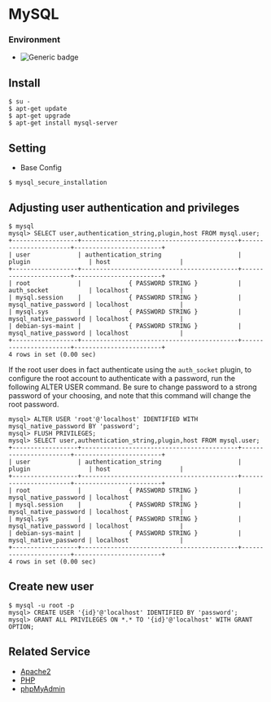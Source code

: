 # MySQL
### Environment
- ![Generic badge](https://img.shields.io/badge/UbuntU-18.04_or_Above-green.svg)

## Install
```
$ su -
$ apt-get update
$ apt-get upgrade
$ apt-get install mysql-server
```

## Setting
- Base Config
```
$ mysql_secure_installation
```

## Adjusting user authentication and privileges
```
$ mysql
mysql> SELECT user,authentication_string,plugin,host FROM mysql.user;
+------------------+-------------------------------------------+-----------------------+------------------------+
| user             | authentication_string                     | plugin                | host                   |
+------------------+-------------------------------------------+-----------------------+------------------------+
| root             |             { PASSWORD STRING }           | auth_socket           | localhost              |
| mysql.session    |             { PASSWORD STRING }           | mysql_native_password | localhost              |
| mysql.sys        |             { PASSWORD STRING }           | mysql_native_password | localhost              |
| debian-sys-maint |             { PASSWORD STRING }           | mysql_native_password | localhost              |
+------------------+-------------------------------------------+-----------------------+------------------------+
4 rows in set (0.00 sec)
```

If the root user does in fact authenticate using the `auth_socket` plugin, to configure the root account to authenticate with a password, run the following ALTER USER command. Be sure to change password to a strong password of your choosing, and note that this command will change the root password.

```
mysql> ALTER USER 'root'@'localhost' IDENTIFIED WITH mysql_native_password BY 'password';
mysql> FLUSH PRIVILEGES;
mysql> SELECT user,authentication_string,plugin,host FROM mysql.user;
+------------------+-------------------------------------------+-----------------------+------------------------+
| user             | authentication_string                     | plugin                | host                   |
+------------------+-------------------------------------------+-----------------------+------------------------+
| root             |             { PASSWORD STRING }           | mysql_native_password | localhost              |
| mysql.session    |             { PASSWORD STRING }           | mysql_native_password | localhost              |
| mysql.sys        |             { PASSWORD STRING }           | mysql_native_password | localhost              |
| debian-sys-maint |             { PASSWORD STRING }           | mysql_native_password | localhost              |
+------------------+-------------------------------------------+-----------------------+------------------------+
4 rows in set (0.00 sec)
```

## Create new user
```
$ mysql -u root -p
mysql> CREATE USER '{id}'@'localhost' IDENTIFIED BY 'password';
mysql> GRANT ALL PRIVILEGES ON *.* TO '{id}'@'localhost' WITH GRANT OPTION;
```

## Related Service
  - [Apache2](./apache2.md)
  - [PHP](./php.md)
  - [phpMyAdmin]()
